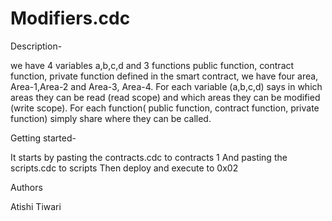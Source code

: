 # Modifiers.cdc
Description-

we have 4 variables a,b,c,d and 3 functions public function, contract function, private function defined in the smart contract, we have four area, Area-1,Area-2 and Area-3, Area-4. For each variable (a,b,c,d) says in which areas they can be read (read scope) and which areas they can be modified (write scope). For each function( public function, contract function, private function) simply share where they can be called.

 Getting started-

It starts by pasting the contracts.cdc to contracts 1 
And pasting the scripts.cdc to scripts
Then deploy and execute to 0x02

Authors

Atishi Tiwari
